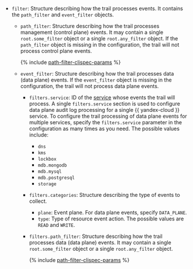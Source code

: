 
* `filter`: Structure describing how the trail processes events. It contains the `path_filter` and `event_filter` objects.
   * `path_filter`: Structure describing how the trail processes management (control plane) events. It may contain a single `root.some_filter` object or a single `root.any_filter` object. If the `path_filter` object is missing in the configuration, the trail will not process control plane events.

      {% include [path-filter-clispec-params](./path-filter-clispec-params.md) %}

   * `event_filter`: Structure describing how the trail processes data (data plane) events. If the `event_filter` object is missing in the configuration, the trail will not process data plane events.
      * `filters.service`: ID of the [service](../../audit-trails/concepts/control-plane-vs-data-plane.md#data-plane-events) whose events the trail will process. A single `filters.service` section is used to configure data plane audit log processing for a single {{ yandex-cloud }} service. To configure the trail processing of data plane events for multiple services, specify the `filters.service` parameter in the configuration as many times as you need.
         The possible values include:
         * `dns`
         * `kms`
         * `lockbox`
         * `mdb.mongodb`
         * `mdb.mysql`
         * `mdb.postgresql`
         * `storage`

      * `filters.categories`: Structure describing the type of events to collect.
         * `plane`: Event plane. For data plane events, specify `DATA_PLANE`.
         * `type`: Type of resource event action. The possible values are `READ` and `WRITE`.

      * `filters.path_filter`: Structure describing how the trail processes data (data plane) events. It may contain a single `root.some_filter` object or a single `root.any_filter` object.

         {% include [path-filter-clispec-params](./path-filter-clispec-params.md) %}